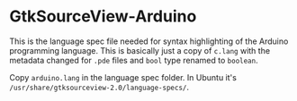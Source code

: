 GtkSourceView-Arduino
========================

This is the language spec file needed for syntax highlighting of the Arduino programming language. This is basically just a copy of `c.lang` with the metadata changed for `.pde` files and `bool` type renamed to `boolean`.

Copy `arduino.lang` in the language spec folder. In Ubuntu it's `/usr/share/gtksourceview-2.0/language-specs/`.

